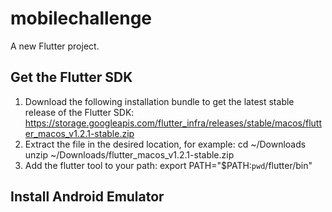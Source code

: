 # mobilechallenge

A new Flutter project.

## Get the Flutter SDK
1. Download the following installation bundle to get the latest stable release of the Flutter SDK: https://storage.googleapis.com/flutter_infra/releases/stable/macos/flutter_macos_v1.2.1-stable.zip
2. Extract the file in the desired location, for example:
    cd ~/Downloads
    unzip ~/Downloads/flutter_macos_v1.2.1-stable.zip
3. Add the flutter tool to your path:
    export PATH="$PATH:`pwd`/flutter/bin"
## Install Android Emulator
    



